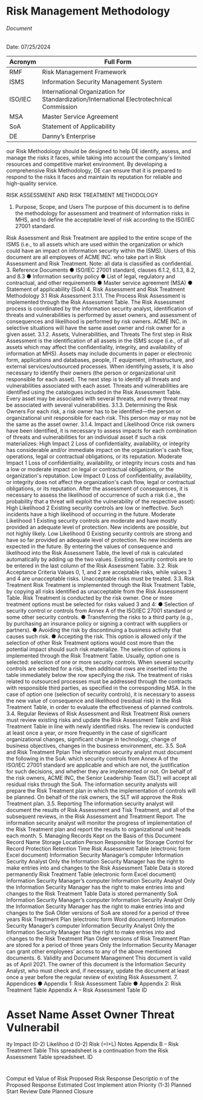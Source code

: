 # Risk Management Methodology
###### Document
Date: 07/25/2024

| Acronym     | Full Form                                            |
|-------------|------------------------------------------------------|
| RMF         | Risk Management Framework                            |
| ISMS        | Information Security Management System               |
| ISO/IEC     | International Organization for Standardization/International Electrotechnical Commission |
| MSA         | Master Service Agreement                             |
| SoA         | Statement of Applicability                           |
| DE | Danny’s Enterprise|

our Risk Methodology should be designed to help DE identify, assess, and manage the risks it faces, while taking into account the company's limited resources and competitive market environment. By developing a comprehensive Risk Methodology, DE can ensure that it is prepared to respond to the risks it faces and maintain its reputation for reliable and high-quality service.


RISK ASSESSMENT AND RISK TREATMENT METHODOLOGY
1. Purpose, Scope, and Users
The purpose of this document is to define the methodology for assessment and treatment of
information risks in MHS, and to define the acceptable level of risk according to the ISO/IEC
27001 standard.
   
Risk Assessment and Risk Treatment are applied to the entire scope of the ISMS (i.e., to all
assets which are used within the organization or which could have an impact on information
security within the ISMS).
Users of this document are all employees of ACME INC. who take part in Risk Assessment and
Risk Treatment.
Note: all data is classified as confidential.
3. Reference Documents
● ISO/IEC 27001 standard, clauses 6.1.2, 6.1.3, 8.2, and 8.3
● Information security policy
● List of legal, regulatory and contractual, and other requirements
● Master service agreement (MSA)
● Statement of applicability (SoA)
4. Risk Assessment and Risk Treatment Methodology
3.1 Risk Assessment
3.1.1. The Process
Risk Assessment is implemented through the Risk Assessment Table. The Risk Assessment
process is coordinated by the information security analyst, identification of threats and
vulnerabilities is performed by asset owners, and assessment of consequences and likelihood is
performed by risk owners. ACME INC. in selective situations will have the same asset owner
and risk owner for a given asset.
3.1.2. Assets, Vulnerabilities, and Threats
The first step in Risk Assessment is the identification of all assets in the ISMS scope (i.e., of all
assets which may affect the confidentiality, integrity, and availability of information at MHS).
Assets may include documents in paper or electronic form, applications and databases, people,
IT equipment, infrastructure, and external services/outsourced processes. When identifying
assets, it is also necessary to identify their owners (the person or organizational unit responsible
for each asset).
The next step is to identify all threats and vulnerabilities associated with each asset. Threats
and vulnerabilities are identified using the catalogues included in the Risk Assessment Table.
Every asset may be associated with several threats, and every threat may be associated with
several vulnerabilities.
3.1.3. Determining the Risk Owners
For each risk, a risk owner has to be identified—the person or organizational unit responsible for
each risk. This person may or may not be the same as the asset owner.
3.1.4. Impact and Likelihood
Once risk owners have been identified, it is necessary to assess impacts for each combination
of threats and vulnerabilities for an individual asset if such a risk materializes:
High Impact 2 Loss of confidentiality, availability, or integrity has considerable and/or
immediate impact on the organization's cash flow,
operations, legal or contractual obligations, or its reputation.
Moderate
Impact
1 Loss of confidentiality, availability, or integrity incurs costs and has a
low or moderate impact on legal or contractual obligations, or the
organization's reputation.
Low Impact 0 Loss of confidentiality, availability, or integrity does not affect the
organization's cash flow, legal or contractual obligations, or its
reputation.
After the assessment of consequences, it is necessary to assess the likelihood of occurrence of
such a risk (i.e., the probability that a threat will exploit the vulnerability of the respective asset):
High Likelihood 2 Existing security controls are low or ineffective. Such incidents have a
high likelihood of occurring in the future.
Moderate
Likelihood 1
Existing security controls are moderate and have mostly provided an
adequate level of protection. New incidents are possible, but not
highly likely.
Low Likelihood 0 Existing security controls are strong and have so far provided an
adequate level of protection. No new incidents are expected in the
future.
By entering the values of consequence and likelihood into the Risk Assessment Table, the level
of risk is calculated automatically by adding up the two values. Existing security controls are to
be entered in the last column of the Risk Assessment Table.
3.2. Risk Acceptance Criteria
Values 0, 1, and 2 are acceptable risks, while values 3 and 4 are unacceptable risks.
Unacceptable risks must be treated.
3.3. Risk Treatment
Risk Treatment is implemented through the Risk Treatment Table, by copying all risks identified
as unacceptable from the Risk Assessment Table. Risk Treatment is conducted by the risk
owner.
One or more treatment options must be selected for risks valued 3 and 4:
● Selection of security control or controls from Annex A of the ISO/IEC 27001 standard or
some other security controls.
● Transferring the risks to a third party (e.g., by purchasing an insurance policy or signing
a contract with suppliers or partners).
● Avoiding the risk by discontinuing a business activity that causes such risk.
● Accepting the risk. This option is allowed only if the selection of other Risk Treatment
options would cost more than the potential impact should such risk materialize.
The selection of options is implemented through the Risk Treatment Table. Usually, option one
is selected: selection of one or more security controls. When several security controls are
selected for a risk, then additional rows are inserted into the table immediately below the row
specifying the risk.
The treatment of risks related to outsourced processes must be addressed through the
contracts with responsible third parties, as specified in the corresponding MSA.
In the case of option one (selection of security controls), it is necessary to assess the new value
of consequence and likelihood (residual risk) in the Risk Treatment Table, in order to evaluate
the effectiveness of planned controls.
3.4. Regular Reviews of Risk Assessment and Risk Treatment
Risk owners must review existing risks and update the Risk Assessment Table and Risk
Treatment Table in line with newly identified risks. The review is conducted at least once a year,
or more frequently in the case of significant organizational changes, significant change in
technology, change of business objectives, changes in the business environment, etc.
3.5. SoA and Risk Treatment Pplan
The information security analyst must document the following in the SoA: which security controls
from Annex A of the ISO/IEC 27001 standard are applicable and which are not, the justification
for such decisions, and whether they are implemented or not.
On behalf of the risk owners, ACME INC, the Senior Leadership Team (SLT) will accept all
residual risks through the SoA.
The information security analysts will prepare the Risk Treatment plan in which the
implementation of controls will be planned. On behalf of the risk owners, the SLT will approve
the Risk Treatment plan.
3.5. Reporting
The information security analyst will document the results of Risk Assessment and Tisk
Treatment, and all of the subsequent reviews, in the Risk Assessment and Treatment Report.
The information security analyst will monitor the progress of implementation of the Risk
Treatment plan and report the results to organizational unit heads each month.
5. Managing Records Kept on the Basis of this Document
Record Name Storage Location Person
Responsible for
Storage
Control for Record
Protection
Retention
Time
Risk Assessment
Table (electronic
form Excel
document)
Information
Security
Manager’s
computer
Information
Security Analyst
Only the Information
Security Manager has
the right to make
entries into and
changes to the Risk
Assessment Table
Data is stored
permanently
Risk Treatment
Table (electronic
form Excel
document)
Information
Security
Manager’s
computer
Information
Security Analyst
Only the Information
Security Manager has
the right to make
entries into and
changes to the Risk
Treatment Table
Data is stored
permanently
SoA Information
Security
Manager’s
computer
Information
Security Analyst
Only the Information
Security Manager has
the right to make
entries into and
changes to the SoA
Older
versions of
SoA are
stored for a
period of
three years
Risk Treatment
Plan (electronic
form Word
document)
Information
Security
Manager’s
computer
Information
Security Analyst
Only the Information
Security Manager has
the right to make
entries into and
changes to the Risk
Treatment Plan
Older
versions of
Risk
Treatment
Plan are
stored for a
period of
three years
Only the Information Security Manager can grant other employees’ access to any of the above
mentioned documents.
6. Validity and Document Management
This document is valid as of April 2021.
The owner of this document is the Information Security Analyst, who must check and, if
necessary, update the document at least once a year before the regular review of existing Risk
Assessment.
7. Appendices
● Appendix 1: Risk Assessment Table
● Appendix 2: Risk Treatment Table
Appendix A – Risk Assessment Table
ID
# Asset Name Asset Owner Threat Vulnerabil
ity
Impact
(0-2)
Likelihoo
d
(0-2)
Risk
(=I+L)
Notes
Appendix B – Risk Treatment Table
This spreadsheet is a continuation from the Risk Assessment Table spreadsheet.
ID
#
Comput
ed
Value of
Risk
Proposed
Risk
Response
Descriptio
n of the
Proposed
Response
Estimated
Cost
Implement
ation
Priority
(1-3)
Planned
Start Review Date Planned
Closure
